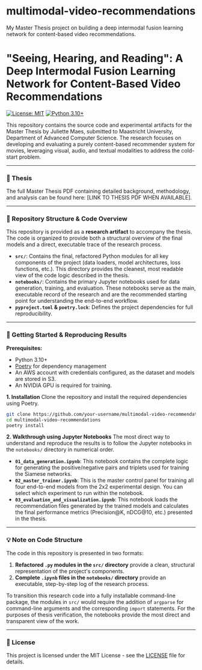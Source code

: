 # multimodal-video-recommendations
My  Master Thesis project on building a deep intermodal fusion learning network for content-based video recommendations.

# "Seeing, Hearing, and Reading": A Deep Intermodal Fusion Learning Network for Content-Based Video Recommendations

[![License: MIT](https://img.shields.io/badge/License-MIT-yellow.svg)](https://opensource.org/licenses/MIT)
[![Python 3.10+](https://img.shields.io/badge/python-3.10+-blue.svg)](https://www.python.org/downloads/release/python-3100/)

This repository contains the source code and experimental artifacts for the Master Thesis by Juliette Maes, submitted to Maastricht University, Department of Advanced Computer Science. The research focuses on developing and evaluating a purely content-based recommender system for movies, leveraging visual, audio, and textual modalities to address the cold-start problem.

---

### 📄 Thesis

The full Master Thesis PDF containing detailed background, methodology, and analysis can be found here: [LINK TO THESIS PDF WHEN AVAILABLE].

---

### 📂 Repository Structure & Code Overview

This repository is provided as a **research artifact** to accompany the thesis. The code is organized to provide both a structural overview of the final models and a direct, executable trace of the research process.

*   **`src/`**: Contains the final, refactored Python modules for all key components of the project (data loaders, model architectures, loss functions, etc.). This directory provides the cleanest, most readable view of the code logic described in the thesis.
*   **`notebooks/`**: Contains the primary Jupyter notebooks used for data generation, training, and evaluation. These notebooks serve as the main, executable record of the research and are the recommended starting point for understanding the end-to-end workflow.
*   **`pyproject.toml` & `poetry.lock`**: Defines the project dependencies for full reproducibility.

---

### 🚀 Getting Started & Reproducing Results

**Prerequisites:**
*   Python 3.10+
*   [Poetry](https://python-poetry.org/) for dependency management
*   An AWS account with credentials configured, as the dataset and models are stored in S3.
*   An NVIDIA GPU is required for training.

**1. Installation**
Clone the repository and install the required dependencies using Poetry.
```bash
git clone https://github.com/your-username/multimodal-video-recommendations.git
cd multimodal-video-recommendations
poetry install
```

**2. Walkthrough using Jupyter Notebooks**
The most direct way to understand and reproduce the results is to follow the Jupyter notebooks in the `notebooks/` directory in numerical order.

*   **`01_data_generation.ipynb`**: This notebook contains the complete logic for generating the positive/negative pairs and triplets used for training the Siamese networks.
*   **`02_master_trainer.ipynb`**: This is the master control panel for training all four end-to-end models from the 2x2 experimental design. You can select which experiment to run within the notebook.
*   **`03_evaluation_and_visualization.ipynb`**: This notebook loads the recommendation files generated by the trained models and calculates the final performance metrics (Precision@K, nDCG@10, etc.) presented in the thesis.

---

### 💡 Note on Code Structure

The code in this repository is presented in two formats:
1.  **Refactored `.py` modules in the `src/` directory** provide a clean, structural representation of the project's components.
2.  **Complete `.ipynb` files in the `notebooks/` directory** provide an executable, step-by-step log of the research process.

To transition this research code into a fully installable command-line package, the modules in `src/` would require the addition of `argparse` for command-line arguments and the corresponding `import` statements. For the purposes of thesis verification, the notebooks provide the most direct and transparent view of the work.

---

### 📜 License

This project is licensed under the MIT License - see the [LICENSE](LICENSE) file for details.
